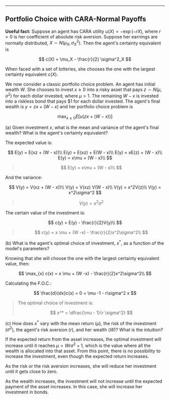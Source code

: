 
---

## Portfolio Choice with CARA-Normal Payoffs

**Useful fact:** Suppose an agent has CARA utility $u(X) = -\exp(-rX)$, where $r > 0$ is her coefficient of absolute risk aversion. Suppose her earnings are normally distributed, $X \sim N(\mu_X, \sigma^2_X)$. Then the agent's certainty equivalent is

$$
c(X) = \mu_X - \frac{r}{2} \sigma^2_X
$$

When faced with a set of lotteries, she chooses the one with the largest certainty equivalent $c(X)$.

We now consider a classic portfolio choice problem. An agent has initial wealth $W$. She chooses to invest $x \geq 0$ into a risky asset that pays $z \sim N(\mu, \sigma^2)$ for each dollar invested, where $\mu > 1$. The remaining $W - x$ is invested into a riskless bond that pays $1 for each dollar invested. The agent's final wealth is $y = zx + (W - x)$ and her portfolio choice problem is

$$
\max_{x \geq 0} E[u(zx + (W - x))]
$$

(a) Given investment $x$, what is the mean and variance of the agent's final wealth? What is the agent's certainty equivalent?

The expected value is:

$$
E(y) = E(xz + (W - x))\\
E(y) = E(xz) + E(W - x)\\
E(y) = xE(z) + (W - x)\\
E(y) = x\mu + (W - x)\\
$$

>$$
> E(y) = x\mu + (W - x)\\
>$$

And the variance:

$$
V(y) = V(xz + (W - x))\\
V(y) = V(xz) V(W - x)\\
V(y) = x^2V(z)\\
V(y) = x^2\sigma^2
$$

>$$
>V(y) = x^2\sigma^2
>$$

The certain value of the investment is:

$$
c(y) = E(y) - \frac{r}{2}V(y)\\
$$

>$$
>c(y) = x \mu + (W -x) - \frac{r}{2}x^2\sigma^2\\
>$$

(b) What is the agent's optimal choice of investment, $x^*$, as a function of the model's parameters?

Knowing that she will choose the one with the largest certainty equivalent value, then:


$$
\max_{x} c(x) = x \mu + (W -x) - \frac{r}{2}x^2\sigma^2\\
$$

Calculating the F.O.C.:

$$
\frac{d}{dx}c(x) = 0 = \mu -1 - r\sigma^2 x
$$

>The optimal choice of investment is:
>
>$$
>x^* = \dfrac{\mu - 1}{r \sigma^2}
>$$

(c) How does $x^*$ vary with the mean return ($\mu$), the risk of the investment ($\sigma^2$), the agent's risk aversion ($r$), and her wealth ($W$)? What is the intuition?

If the expected return from the asset increases, the optimal investment will increase until it reaches $\mu = Wr\sigma^2 + 1$, which is the value where all the wealth is allocated into that asset. From this point, there is no possibility to increase the investment, even though the expected return increases.

As the risk or the risk aversion increases, she will reduce her investment until it gets close to zero.

As the wealth increases, the investment will not increase until the expected payment of the asset increases. In this case, she will increase her investment in bonds.
